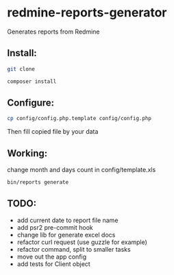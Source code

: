 redmine-reports-generator
=========================

Generates reports from Redmine

## Install:
```bash
git clone
```

```bash
composer install
```

## Configure:
```bash
cp config/config.php.template config/config.php
```

Then fill copied file by your data

## Working:

change month and days count in config/template.xls

```bash
bin/reports generate
```

## TODO:
* add current date to report file name
* add psr2 pre-commit hook
* change lib for generate excel docs
* refactor curl request (use guzzle for example)
* refactor command, split to smaller tasks
* move out the app config
* add tests for Client object
